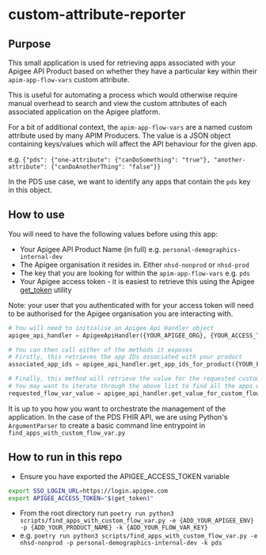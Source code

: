 # custom-attribute-reporter

## Purpose
This small application is used for retrieving apps associated with your Apigee API Product based on whether they have a
particular key within their `apim-app-flow-vars` custom attribute.

This is useful for automating a process which would otherwise require manual overhead to search and view the custom
attributes of each associated application on the Apigee platform.

For a bit of additional context, the `apim-app-flow-vars` are a named custom attribute used by many APIM Producers. The
value is a JSON object containing keys/values which will affect the API behaviour for the given app.

e.g. ```{"pds": {"one-attribute": {"canDoSomething": "true"}, "another-attribute": {"canDoAnotherThing": "false"}}```

In the PDS use case, we want to identify any apps that contain the `pds` key in this object.

## How to use
You will need to have the following values before using this app:
- Your Apigee API Product Name (in full) e.g. `personal-demographics-internal-dev`
- The Apigee organisation it resides in. Either `nhsd-nonprod` or `nhsd-prod`
- The key that you are looking for within the `apim-app-flow-vars` e.g. `pds`
- Your Apigee access token - it is easiest to retrieve this using the Apigee [get_token](https://docs.apigee.com/api-platform/system-administration/using-gettoken) utility

Note: your user that you authenticated with for your access token will need to be authorised for the Apigee organisation
you are interacting with.

```python
# You will need to initialise an Apigee Api Handler object
apigee_api_handler = ApigeeApiHandler({YOUR_APIGEE_ORG}, {YOUR_ACCESS_TOKEN})

# You can then call either of the methods it exposes
# Firstly, this retrieves the app IDs associated with your product
associated_app_ids = apigee_api_handler.get_app_ids_for_product({YOUR_PRODUCT_NAME})

# Finally, this method will retrieve the value for the requested custom flow var if it exists
# You may want to iterate through the above list to find all the apps which have the requested key present
requested_flow_var_value = apigee_api_handler.get_value_for_custom_flow_var(app_id, requested_flow_var_key)
```

It is up to you how you want to orchestrate the management of the application. In the case of the PDS FHIR API, we are
using Python's `ArgumentParser` to create a basic command line entrypoint in `find_apps_with_custom_flow_var.py`

## How to run in this repo
- Ensure you have exported the APIGEE_ACCESS_TOKEN variable

```bash
export SSO_LOGIN_URL=https://login.apigee.com
export APIGEE_ACCESS_TOKEN="$(get_token)"
```

- From the root directory run `poetry run python3 scripts/find_apps_with_custom_flow_var.py -e {ADD_YOUR_APIGEE_ENV} -p {ADD_YOUR_PRODUCT_NAME} -k {ADD_YOUR_FLOW_VAR_KEY}`
- e.g. `poetry run python3 scripts/find_apps_with_custom_flow_var.py -e nhsd-nonprod -p personal-demographics-internal-dev -k pds`
